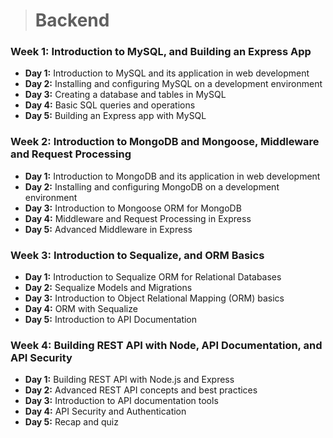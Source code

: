 > # Backend

### Week 1: Introduction to MySQL, and Building an Express App

- **Day 1:** Introduction to MySQL and its application in web development
- **Day 2:** Installing and configuring MySQL on a development environment
- **Day 3:** Creating a database and tables in MySQL
- **Day 4:** Basic SQL queries and operations
- **Day 5:** Building an Express app with MySQL

### Week 2: Introduction to MongoDB and Mongoose, Middleware and Request Processing

- **Day 1:** Introduction to MongoDB and its application in web development
- **Day 2:** Installing and configuring MongoDB on a development environment
- **Day 3:** Introduction to Mongoose ORM for MongoDB
- **Day 4:** Middleware and Request Processing in Express
- **Day 5:** Advanced Middleware in Express

### Week 3: Introduction to Sequalize, and ORM Basics

- **Day 1:** Introduction to Sequalize ORM for Relational Databases
- **Day 2:** Sequalize Models and Migrations
- **Day 3:** Introduction to Object Relational Mapping (ORM) basics
- **Day 4:** ORM with Sequalize
- **Day 5:** Introduction to API Documentation

### Week 4: Building REST API with Node, API Documentation, and API Security

- **Day 1:** Building REST API with Node.js and Express
- **Day 2:** Advanced REST API concepts and best practices
- **Day 3:** Introduction to API documentation tools
- **Day 4:** API Security and Authentication
- **Day 5:** Recap and quiz

